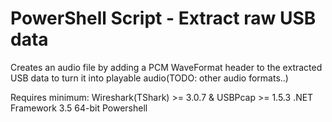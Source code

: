 # PowerShell Script - Extract raw USB data

Creates an audio file by adding a PCM WaveFormat header to the extracted USB data to turn it into playable audio(TODO: other audio formats..)

Requires minimum:
Wireshark(TShark) >= 3.0.7 & USBPcap >= 1.5.3
.NET Framework 3.5
64-bit Powershell
